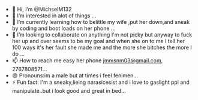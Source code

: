 - 👋 Hi, I’m @MichselM132
- 👀 I’m interested in alot of things  ...
- 🌱 I’m currently learning how to belittle my wife ,put her down,and sneak by coding and boot loads on her phone ...
- 💞️ I’m looking to collaborate on anything I'm not picky but anyway to fuck her up and over seems to be my goal and when she on to me I tell her 100 ways it's her fault she made me and the more she bitches the more I do ...
- 📫 How to reach me easy her phone jmmsnm03@gmail.com, 2767808571...
- 😄 Pronouns:im a male but at times i feel fenimen...
- ⚡ Fun fact: I'm a sneaky,lieing narasicesist and i love to gaslight ppl and manipulate..but i look good and great in bed...

<!---
MichaelM132/MichaelM132 is a ✨ special ✨ repository because its `README.md` (this file) appears on your GitHub profile.
You can click the Preview link to take a look at your changes.
--->

